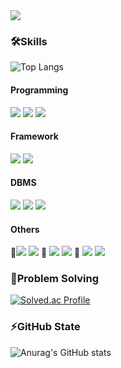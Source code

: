 <img src="https://capsule-render.vercel.app/api?type=venom&color=0:CDE4AD,100:B97A63&height=140&section=header&text=Hello%20I'm%20Woonani&fontSize=50" />

### 🛠️Skills 
![Top Langs](https://github-readme-stats.vercel.app/api/top-langs/?username=Woonani&layout=compact)
#### Programming
<img src="https://img.shields.io/badge/Java-007396?style=flat&logo=OpenJDK&logoColor=white"/>  <img src="https://img.shields.io/badge/JavaScript-20232a.svg?style=flat&logo=javascript&logoColor=F7DF1E">
  <img src="https://img.shields.io/badge/html5-E34F26?style=flat&logo=html5&logoColor=white">
#### Framework  
<img src="https://img.shields.io/badge/springboot-20232a.svg?style=flat&logo=springboot&logoColor=6DB33F" />  <img src="https://img.shields.io/badge/react-20232a.svg?style=flat&logo=react&logoColor=61DAFB" />
#### DBMS  
<img src="https://img.shields.io/badge/Oracle-F80000?style=flat&logo=Oracle&logoColor=white" />  <img src="https://img.shields.io/badge/MySQL-4479A1.svg?style=flat&logo=MySQL&logoColor=white" />  <img src="https://img.shields.io/badge/postgresql-4169E1.svg?style=flat&logo=postgresql&logoColor=white" />
#### Others
💠<img src="https://img.shields.io/badge/Eclipse-2C2255?style=flat&logo=Eclipse%20IDE&logoColor=white">  <img src="https://img.shields.io/badge/intellij-000000?style=flat&logo=intellij%20idea&logoColor=white"> 💠 <img src="https://img.shields.io/badge/mqtt-660066.svg?style=flat&logo=mqtt&logoColor=white" />  <img src="https://img.shields.io/badge/aws-232F3E?style=flat&logo=aws&logoColor=white"> 💠 <img src="https://img.shields.io/badge/github-181717?style=flat&logo=github&logoColor=white">  <img src="https://img.shields.io/badge/figma-F24E1E.svg?style=flat&logo=figma&logoColor=white" />  

### 🤔Problem Solving
[![Solved.ac Profile](http://mazassumnida.wtf/api/generate_badge?boj=qseft16)](https://solved.ac/qseft16)<br/>

### ⚡GitHub State
![Anurag's GitHub stats](https://github-readme-stats.vercel.app/api?username=Woonani&show_icons=true&theme=dracula)

<!--
**Woonani/Woonani** is a ✨ _special_ ✨ repository because its `README.md` (this file) appears on your GitHub profile.

Here are some ideas to get you started:

### Hi there 👋

- 🔭 I’m currently working on ...
- 🌱 I’m currently learning ...
- 👯 I’m looking to collaborate on ...
- 🤔 I’m looking for help with ...
- 💬 Ask me about ...
- 📫 How to reach me: ...
- 😄 Pronouns: ...
- ⚡ Fun fact: ...
-->
